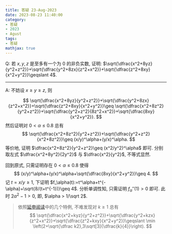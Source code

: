 ```yaml
---
title: 答疑 23-Aug-2023
date: 2023-08-23 11:40:00
category: 
- 答疑
- 2023
- Agust
tags: 
- 答疑
mathjax: true
---
```


Q: 若 $x,y,z$ 是至多有一个为 $0$ 的非负实数, 证明: $\sqrt{\dfrac{x^2+8yz}{y^2+z^2}}+\sqrt{\dfrac{y^2+8zx}{z^2+x^2}}+\sqrt{\dfrac{z^2+8xy}{x^2+y^2}}\geqslant 4$. 

***

A: 不妨设 $x\geq y\geq z$, 则

$$
\sqrt{\dfrac{x^2+8yz}{y^2+z^2}}+\sqrt{\dfrac{y^2+8zx}{z^2+x^2}}+\sqrt{\dfrac{z^2+8xy}{x^2+y^2}}\geq \sqrt{\dfrac{x^2+8z^2}{y^2+z^2}}+\sqrt{\dfrac{y^2+z^2}{8z^2+x^2}}+\sqrt{\dfrac{8xy}{x^2+y^2}}.
$$
然后证明对 $0<\alpha\leq 0.8$ 总有
$$
\sqrt{\dfrac{x^2+8z^2}{y^2+z^2}}+\sqrt{\dfrac{y^2+z^2}{x^2+8z^2}}\geq (x/y)^\alpha+(y/x)^\alpha.
$$
等价地, 证明 $\dfrac{x^2+8z^2}{y^2+z^2}\geq (x^2/y^2)^\alpha$ 即可. 分别取左式 $\dfrac{x^2+8y^2}{2y^2}$ 与 $\dfrac{x^2}{y^2}$, 不等式显然. 

回到原式, 只需证明存在 $0<\alpha \leq 0.8$ 使得
$$
(x/y)^\alpha+(y/x)^\alpha+\sqrt{\dfrac{8xy}{x^2+y^2}}\geq 4.
$$
记 $t=x/y\geq 1$, 下证明 $f_\alpha(t):=t^\alpha+t^{-\alpha}+\sqrt{8/(t+t^{-1})}\geq 4$. 分析单调性知, 只需证明 $f_\alpha''(1)>0$ 即可. 此时 $2\alpha^2-1>0$, 即, $\alpha > 1/\sqrt 2$. 

> 依照[延申阅读](https://approach0.xyz/search/?q=OR%20content%3A%24%5Csqrt%7B%5Cdfrac%7Bx%5E2%2B8yz%7D%7By%5E2%2Bz%5E2%7D%7D%2B%5Csqrt%7B%5Cdfrac%7By%5E2%2B8zx%7D%7Bz%5E2%2Bx%5E2%7D%7D%2B%5Csqrt%7B%5Cdfrac%7Bz%5E2%2B8xy%7D%7Bx%5E2%2By%5E2%7D%7D%5Cgeqslant%204%24&p=1)中的几个特例, 不难发现对 $k\geq 1$ 总有
> $$
> \sqrt{\dfrac{x^2+kyz}{y^2+z^2}}+\sqrt{\dfrac{y^2+kzx}{z^2+x^2}}+\sqrt{\dfrac{z^2+kxy}{x^2+y^2}}\geqslant \min \left(2+\sqrt{\dfrac k2},3\sqrt[3]{\dfrac{k}{4}}\right).
> $$

